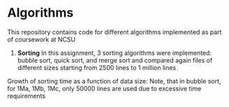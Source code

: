 # Algorithms
 This repository contains code for different algorithms implemented as part of coursework at NCSU
 
1. __Sorting__
In this assignment, 3 sorting algorithms were implemented: bubble sort, quick sort, and
merge sort and compared again files of different sizes starting from 2500 lines to 1 million lines

Growth of sorting time as a function of data size:
Note, that in bubble sort, for 1Ma, 1Mb, 1Mc, only 50000 lines are used due to
excessive time requirements

